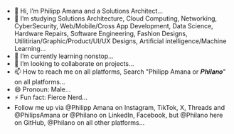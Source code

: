 - 👋 Hi, I’m Philipp Amana and a Solutions Architect...
- 👀 I’m studying Solutions Architecture, Cloud Computing, Networking, CyberSecurity, Web/Mobìle/Cross App Development, Data Science, Hardware Repairs, Software Engineering, Fashion Designs, Utilitirian/Graphic/Product/UI/UX Designs, Artificial intelligence/Machine Learning...
- 🌱 I’m currently learning nonstop...
- 💞️ I’m looking to collaborate on projects...
- 📫 How to reach me on all platforms, Search "Philipp Amana or 𝑷𝒉𝒊𝒍𝒂𝒏𝒐" on all platforms...
- 😄 Pronoun: Male...
- ⚡ Fun fact: Fierce Nerd...
- Follow me up via @Philipp Amana on Instagram, TikTok, X, Threads and @PhilipsAmana or @Philano on LinkedIn, Facebook, but @Philano here on GitHub, @Philano on all other platforms...

<!---
Philipp Amana is a ✨ special ✨ repository because its `README.md` (this file) appears on your GitHub profile.
You can click the Preview link to take a look at your changes.
--->
